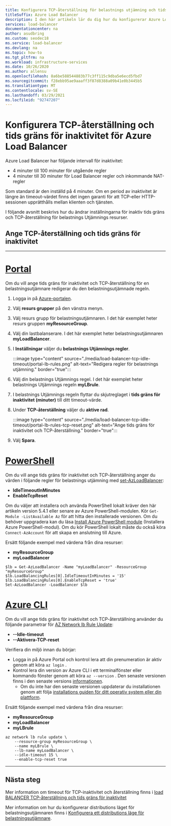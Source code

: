 ```yaml
---
title: Konfigurera TCP-återställning för belastnings utjämning och tids gräns för inaktivitet
titleSuffix: Azure Load Balancer
description: I den här artikeln lär du dig hur du konfigurerar Azure Load Balancer timeout för TCP-inaktivitet och återställning.
services: load-balancer
documentationcenter: na
author: asudbring
ms.custom: seodec18
ms.service: load-balancer
ms.devlang: na
ms.topic: how-to
ms.tgt_pltfrm: na
ms.workload: infrastructure-services
ms.date: 10/26/2020
ms.author: allensu
ms.openlocfilehash: 8a6be588544883b77c3ff115c9dba5e6ecd5fbd7
ms.sourcegitcommit: f28ebb95ae9aaaff3f87d8388a09b41e0b3445b5
ms.translationtype: MT
ms.contentlocale: sv-SE
ms.lasthandoff: 03/29/2021
ms.locfileid: "92747207"
---
```

# <a name="configure-tcp-reset-and-idle-timeout-for-azure-load-balancer"></a>Konfigurera TCP-återställning och tids gräns för inaktivitet för Azure Load Balancer

Azure Load Balancer har följande intervall för inaktivitet:

* 4 minuter till 100 minuter för utgående regler
* 4 minuter till 30 minuter för Load Balancer regler och inkommande NAT-regler

Som standard är den inställd på 4 minuter. Om en period av inaktivitet är längre än timeout-värdet finns det ingen garanti för att TCP-eller HTTP-sessionen upprätthålls mellan klienten och tjänsten. 

I följande avsnitt beskrivs hur du ändrar inställningarna för inaktiv tids gräns och TCP-återställning för belastnings Utjämnings resurser.

## <a name="set-tcp-reset-and-idle-timeout"></a>Ange TCP-återställning och tids gräns för inaktivitet
---
# <a name="portal"></a>[**Portal**](#tab/tcp-reset-idle-portal)

Om du vill ange tids gräns för inaktivitet och TCP-återställning för en belastningsutjämnare redigerar du den belastningsutjämnade regeln. 

1. Logga in på [Azure-portalen](https://portal.azure.com).

2. Välj **resurs grupper** på den vänstra menyn.

3. Välj resurs grupp för belastningsutjämnaren. I det här exemplet heter resurs gruppen **myResourceGroup**.

4. Välj din lastbalanserare. I det här exemplet heter belastningsutjämnaren **myLoadBalancer**.

5. I **Inställningar** väljer du **belastnings Utjämnings regler**.

     :::image type="content" source="./media/load-balancer-tcp-idle-timeout/portal-lb-rules.png" alt-text="Redigera regler för belastnings utjämning." border="true":::

6. Välj din belastnings Utjämnings regel. I det här exemplet heter belastnings Utjämnings regeln **myLBrule**.

7. I belastnings Utjämnings regeln flyttar du skjutreglaget i **tids gräns för inaktivitet (minuter)** till ditt timeout-värde.  

8. Under **TCP-återställning** väljer du **aktive rad**.

   :::image type="content" source="./media/load-balancer-tcp-idle-timeout/portal-lb-rules-tcp-reset.png" alt-text="Ange tids gräns för inaktivitet och TCP-återställning." border="true":::

9. Välj **Spara**.

# <a name="powershell"></a>[**PowerShell**](#tab/tcp-reset-idle-powershell)

Om du vill ange tids gräns för inaktivitet och TCP-återställning anger du värden i följande regler för belastnings utjämning med [set-AzLoadBalancer](/powershell/module/az.network/set-azloadbalancer):

* **IdleTimeoutInMinutes**
* **EnableTcpReset**

Om du väljer att installera och använda PowerShell lokalt kräver den här artikeln version 5.4.1 eller senare av Azure PowerShell-modulen. Kör `Get-Module -ListAvailable Az` för att hitta den installerade versionen. Om du behöver uppgradera kan du läsa [Install Azure PowerShell module](/powershell/azure/install-Az-ps) (Installera Azure PowerShell-modul). Om du kör PowerShell lokalt måste du också köra `Connect-AzAccount` för att skapa en anslutning till Azure.

Ersätt följande exempel med värdena från dina resurser:

* **myResourceGroup**
* **myLoadBalancer**

```azurepowershell
$lb = Get-AzLoadBalancer -Name "myLoadBalancer" -ResourceGroup "myResourceGroup"
$lb.LoadBalancingRules[0].IdleTimeoutInMinutes = '15'
$lb.LoadBalancingRules[0].EnableTcpReset = 'true'
Set-AzLoadBalancer -LoadBalancer $lb
```

# <a name="azure-cli"></a>[**Azure CLI**](#tab/tcp-reset-idle-cli)

Om du vill ange tids gräns för inaktivitet och TCP-återställning använder du följande parametrar för [AZ Network lb Rule Update](/cli/azure/network/lb/rule?az_network_lb_rule_update):

* **--Idle-timeout**
* **--Aktivera-TCP-reset**

Verifiera din miljö innan du börjar:

* Logga in på Azure Portal och kontrol lera att din prenumeration är aktiv genom att köra `az login` .
* Kontrol lera din version av Azure CLI i ett terminalfönster eller kommando fönster genom att köra `az --version` . Den senaste versionen finns i den senaste versions [informationen](/cli/azure/release-notes-azure-cli?tabs=azure-cli).
  * Om du inte har den senaste versionen uppdaterar du installationen genom att följa [installations guiden för ditt operativ system eller din plattform](/cli/azure/install-azure-cli).

Ersätt följande exempel med värdena från dina resurser:

* **myResourceGroup**
* **myLoadBalancer**
* **myLBrule**


```azurecli
az network lb rule update \
    --resource-group myResourceGroup \
    --name myLBrule \
    --lb-name myLoadBalancer \
    --idle-timeout 15 \
    --enable-tcp-reset true
```
---
## <a name="next-steps"></a>Nästa steg

Mer information om timeout för TCP-inaktivitet och återställning finns i [load BALANCER TCP-återställning och tids gräns för inaktivitet](load-balancer-tcp-reset.md)

Mer information om hur du konfigurerar distributions läget för belastningsutjämnaren finns i [Konfigurera ett distributions läge för belastningsutjämnare](load-balancer-distribution-mode.md).
